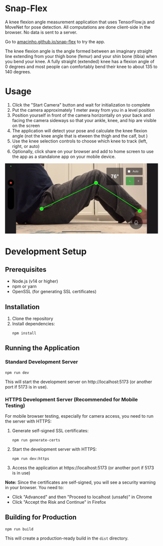 # Snap-Flex

A knee flexion angle measurement application that uses TensorFlow.js and MoveNet for pose detection. All computations are done client-side in the browser. No data is sent to a server.

Go to [amacinho.github.io/snap-flex](https://amacinho.github.io/snap-flex) to try the app.

The knee flexion angle is the angle formed between an imaginary straight line extending from your thigh bone (femur) and your shin bone (tibia) when you bend your knee. A fully straight (extended) knee has a flexion angle of 0 degrees and most people can comfortably bend their knee to about 135 to 140 degrees.



# Usage


1. Click the "Start Camera" button and wait for initialization to complete
2. Put the camera approximately 1 meter away from you in a level position
3. Position yourself in front of the camera horizontally on your back and facing the camera sideways so that your ankle, knee, and hip are visible on the screen
4. The application will detect your pose and calculate the knee flexion angle (not the knee angle that is etween the thigh and the calf, but )
5. Use the knee selection controls to choose which knee to track (left, right, or auto)
6. Optionally, click share on your browser and add to home screen to use the app as a standalone app on your mobile device.

![App Screenshot](./assets/screenshot.png)


# Development Setup

## Prerequisites

- Node.js (v14 or higher)
- npm or yarn
- OpenSSL (for generating SSL certificates)

## Installation

1. Clone the repository
2. Install dependencies:
   ```
   npm install
   ```

## Running the Application

### Standard Development Server

```
npm run dev
```

This will start the development server on http://localhost:5173 (or another port if 5173 is in use).

### HTTPS Development Server (Recommended for Mobile Testing)

For mobile browser testing, especially for camera access, you need to run the server with HTTPS:

1. Generate self-signed SSL certificates:
   ```
   npm run generate-certs
   ```

2. Start the development server with HTTPS:
   ```
   npm run dev:https
   ```

3. Access the application at https://localhost:5173 (or another port if 5173 is in use)

**Note:** Since the certificates are self-signed, you will see a security warning in your browser. You need to:
- Click "Advanced" and then "Proceed to localhost (unsafe)" in Chrome
- Click "Accept the Risk and Continue" in Firefox


## Building for Production

```
npm run build
```

This will create a production-ready build in the `dist` directory.
